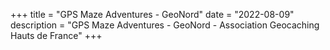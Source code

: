+++
title = "GPS Maze Adventures - GeoNord"
date = "2022-08-09"
description = "GPS Maze Adventures - GeoNord - Association Geocaching Hauts de France"
+++
